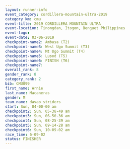 ```yaml
---
layout: runner-info 
event_category: cordillera-mountain-ultra-2019 
category_km: cmu 
event-title: 2019 CORDILLERA MOUNTAIN ULTRA 
event-location: Tinongdan, Itogon, Benguet Philippines 
event-logo: 
event-date: 03-06-2019 
checkpoint-name2: Ambasa (T2) 
checkpoint-name3: West Ugo Summit (T3) 
checkpoint-name4: Mt Ugo Summit (T4) 
checkpoint-name5: Lusod (T5) 
checkpoint-name6: FINISH (T6) 
checkpoint-name7: 
overall_rank: 8
gender_rank: 8
category_rank: 2
bib: CMU099
first_name: Arnie
last_name: Macaneras
gender: M
team_name: davao striders
start: Sun, 04-00-00 am
checkpoint2: Sun, 05-38-49 am
checkpoint3: Sun, 06-50-36 am
checkpoint4: Sun, 08-25-39 am
checkpoint5: Sun, 09-14-28 am
checkpoint6: Sun, 10-09-02 am
race_time: 6-09-02
status: FINISHER
---
```

